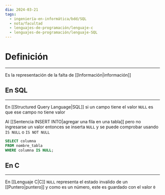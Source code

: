 ```yaml
---
dia: 2024-03-21
tags:
  - ingeniería-en-informática/bdd/SQL
  - nota/facultad
  - lenguajes-de-programación/lenguaje-c
  - lenguajes-de-programación/lenguaje-SQL
---
```

# Definición
---
Es la representación de la falta de [[Información|información]]

## En SQL
---
En [[Structured Query Language|SQL]] si un campo tiene el valor `NULL` es que ese campo no tiene valor

Al [[Sentencia INSERT INTO|agregar una fila en una tabla]] pero no ingresarse un valor entonces se inserta `NULL` y se puede comprobar usando `IS NULL` o `IS NOT NULL`

```SQL
SELECT columna
FROM nombre_tabla
WHERE columna IS NULL;
```

## En C
---
En [[Lenguaje C|C]] `NULL` representa el estado invalido de un [[Puntero|puntero]] y como es un número, este es guardado con el valor `0`